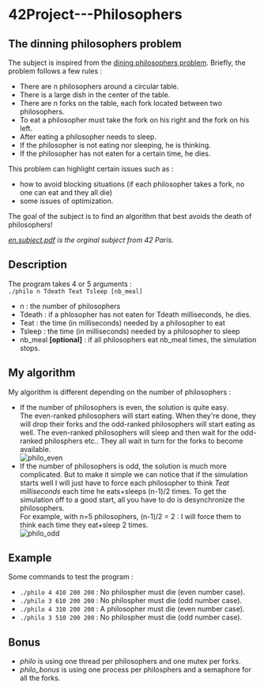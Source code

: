 # 42Project---Philosophers

## The dinning philosophers problem

The subject is inspired from the [dining philosophers problem](https://en.wikipedia.org/wiki/Dining_philosophers_problem). Briefly, the problem follows a few rules :
- There are n philosophers around a circular table.
- There is a large dish in the center of the table.
- There are n forks on the table, each fork located between two philosophers.
- To eat a philosopher must take the fork on his right and the fork on his left.
- After eating a philosopher needs to sleep.
- If the philosopher is not eating nor sleeping, he is thinking.
- If the philosopher has not eaten for a certain time, he dies.

This problem can highlight certain issues such as :
- how to avoid blocking situations (if each philosopher takes a fork, no one can eat and they all die)
- some issues of optimization.

The goal of the subject is to find an algorithm that best avoids the death of philosophers!

*[en.subject.pdf](https://github.com/anonylouis/42Project---Philosophers/blob/main/en.subject.pdf) is the orginal subject from 42 Paris.*

## Description

The program takes 4 or 5 arguments :  
```./philo n Tdeath Teat Tsleep [nb_meal]```  
- n : the number of philosophers
- Tdeath : if a phlosopher has not eaten for Tdeath milliseconds, he dies.
- Teat : the time (in milliseconds) needed by a philosopher to eat
- Tsleep : the time (in milliseconds) needed by a philosopher to sleep
- nb_meal **[optional]** : if all philosophers eat nb_meal times, the simulation stops.

## My algorithm

My algorithm is different depending on the number of philosophers :
- If the number of philosophers is even, the solution is quite easy.  
The even-ranked philosophers will start eating. When they're done, they will drop their forks and the odd-ranked philosophers will start eating as well. The even-ranked philosophers will sleep and then wait for the odd-ranked philosphers etc.. They all wait in turn for the forks to become available.  
![philo_even](https://github.com/anonylouis/42Project---Philosophers/blob/main/philo_even.png)
- If the number of philosophers is odd, the solution is much more complicated. But to make it simple we can notice that if the simulation starts well I will just have to force each philosopher to think *Teat milliseconds* each time he eats+sleeps (n-1)/2 times. To get the simulation off to a good start, all you have to do is desynchronize the philosophers.  
For example, with n=5 philosophers, (n-1)/2 = 2 : I will force them to think each time they eat+sleep 2 times.  
![philo_odd](https://github.com/anonylouis/42Project---Philosophers/blob/main/philo_odd2.png)

## Example

Some commands to test the program :
- `./philo 4 410 200 200` : No philospher must die (even number case).
- `./philo 3 610 200 200` : No philospher must die (odd number case).
- `./philo 4 310 200 200` : A philosopher must die (even number case).
- `./philo 3 510 200 200` : No philospher must die (odd number case).

## Bonus

 - *philo* is using one thread per philosophers and one mutex per forks.
 - *philo_bonus* is using one process per philosphers and a semaphore for all the forks.
